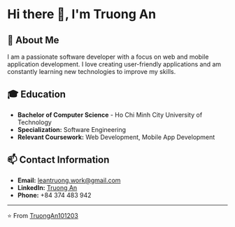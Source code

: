 # Hi there 👋, I'm Truong An

## 🚀 About Me
I am a passionate software developer with a focus on web and mobile application development. I love creating user-friendly applications and am constantly learning new technologies to improve my skills.

## 🎓 Education
- **Bachelor of Computer Science** - Ho Chi Minh City University of Technology
- **Specialization:** Software Engineering
- **Relevant Coursework:** Web Development, Mobile App Development

## 📫 Contact Information
- **Email:** leantruong.work@gmail.com
- **LinkedIn:** [Truong An](https://www.linkedin.com/in/truongan101203/)
- **Phone:** +84 374 483 942

---

⭐️ From [TruongAn101203](https://github.com/TruongAn101203)
